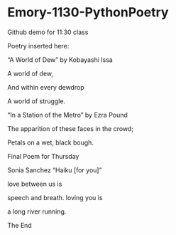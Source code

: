 # Emory-1130-PythonPoetry
Github demo for 11:30 class

Poetry inserted here:


“A World of Dew” by Kobayashi Issa

A world of dew,

And within every dewdrop

A world of struggle.


“In a Station of the Metro” by Ezra Pound

The apparition of these faces in the crowd;

Petals on a wet, black bough.


Final Poem for Thursday

Sonia Sanchez “Haiku [for you]”

love between us is

speech and breath. loving you is

a long river running.

The End